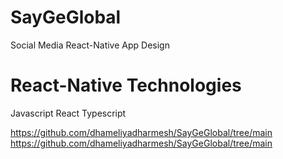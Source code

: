 # SayGeGlobal
Social Media React-Native App Design

# React-Native Technologies
Javascript
React 
Typescript

[https://github.com/dhameliyadharmesh/SayGeGlobal/tree/main
](https://github.com/dhameliyadharmesh/SayGeGlobal/tree/main)https://github.com/dhameliyadharmesh/SayGeGlobal/tree/main
